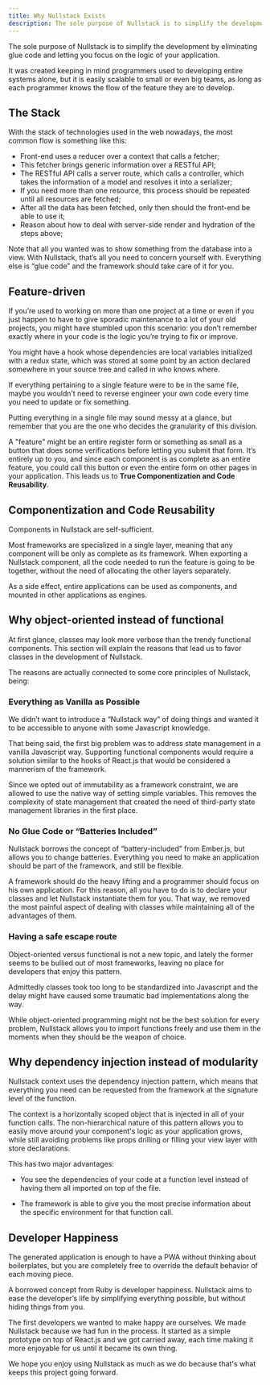 ```yaml
---
title: Why Nullstack Exists
description: The sole purpose of Nullstack is to simplify the development by eliminating glue code and letting you focus on the logic of your application
---
```


The sole purpose of Nullstack is to simplify the development by eliminating glue code and letting you focus on the logic of your application.

It was created keeping in mind programmers used to developing entire systems alone, but it is easily scalable to small or even big teams, as long as each programmer knows the flow of the feature they are to develop.

## The Stack

With the stack of technologies used in the web nowadays, the most common flow is something like this:

- Front-end uses a reducer over a context that calls a fetcher;
- This fetcher brings generic information over a RESTful API;
- The RESTful API calls a server route, which calls a controller, which takes the information of a model and resolves it into a serializer;
- If you need more than one resource, this process should be repeated until all resources are fetched;
- After all the data has been fetched, only then should the front-end be able to use it;
- Reason about how to deal with server-side render and hydration of the steps above;

Note that all you wanted was to show something from the database into a view. With Nullstack, that’s all you need to concern yourself with. Everything else is “glue code” and the framework should take care of it for you.

## Feature-driven

If you’re used to working on more than one project at a time or even if you just happen to have to give sporadic maintenance to a lot of your old projects, you might have stumbled upon this scenario: you don’t remember exactly where in your code is the logic you’re trying to fix or improve.

You might have a hook whose dependencies are local variables initialized with a redux state, which was stored at some point by an action declared somewhere in your source tree and called in who knows where.

If everything pertaining to a single feature were to be in the same file, maybe you wouldn’t need to reverse engineer your own code every time you need to update or fix something.

Putting everything in a single file may sound messy at a glance, but remember that you are the one who decides the granularity of this division.

A "feature" might be an entire register form or something as small as a button that does some verifications before letting you submit that form. It’s entirely up to you, and since each component is as complete as an entire feature, you could call this button or even the entire form on other pages in your application. This leads us to **True Componentization and Code Reusability**.

## Componentization and Code Reusability

Components in Nullstack are self-sufficient.

Most frameworks are specialized in a single layer, meaning that any component will be only as complete as its framework. When exporting a Nullstack component, all the code needed to run the feature is going to be together, without the need of allocating the other layers separately.

As a side effect, entire applications can be used as components, and mounted in other applications as engines.

## Why object-oriented instead of functional

At first glance, classes may look more verbose than the trendy functional components.
This section will explain the reasons that lead us to favor classes in the development of Nullstack.

The reasons are actually connected to some core principles of Nullstack, being:

### Everything as Vanilla as Possible

We didn’t want to introduce a “Nullstack way” of doing things and wanted it to be accessible to anyone with some Javascript knowledge.

That being said, the first big problem was to address state management in a vanilla Javascript way. Supporting functional components would require a solution similar to the hooks of React.js that would be considered a mannerism of the framework.

Since we opted out of immutability as a framework constraint, we are allowed to use the native way of setting simple variables. This removes the complexity of state management that created the need of third-party state management libraries in the first place.

### No Glue Code or “Batteries Included”

Nullstack borrows the concept of “battery-included” from Ember.js, but allows you to change batteries. Everything you need to make an application should be part of the framework, and still be flexible.

A framework should do the heavy lifting and a programmer should focus on his own application.
For this reason, all you have to do is to declare your classes and let Nullstack instantiate them for you. That way, we removed the most painful aspect of dealing with classes while maintaining all of the advantages of them.

### Having a safe escape route

Object-oriented versus functional is not a new topic, and lately the former seems to be bullied out of most frameworks, leaving no place for developers that enjoy this pattern.

Admittedly classes took too long to be standardized into Javascript and the delay might have caused some traumatic bad implementations along the way.

While object-oriented programming might not be the best solution for every problem, Nullstack allows you to import functions freely and use them in the moments when they should be the weapon of choice.

## Why dependency injection instead of modularity

Nullstack context uses the dependency injection pattern, which means that everything you need can be requested from the framework at the signature level of the function.

The context is a horizontally scoped object that is injected in all of your function calls. The non-hierarchical nature of this pattern allows you to easily move around your component's logic as your application grows, while still avoiding problems like props drilling or filling your view layer with store declarations.

This has two major advantages:

- You see the dependencies of your code at a function level instead of having them all imported on top of the file.

- The framework is able to give you the most precise information about the specific environment for that function call.

## Developer Happiness

The generated application is enough to have a PWA without thinking about boilerplates, but you are completely free to override the default behavior of each moving piece.

A borrowed concept from Ruby is developer happiness. Nullstack aims to ease the developer’s life by simplifying everything possible, but without hiding things from you.

The first developers we wanted to make happy are ourselves. We made Nullstack because we had fun in the process. It started as a simple prototype on top of React.js and we got carried away, each time making it more enjoyable for us until it became its own thing.

We hope you enjoy using Nullstack as much as we do because that's what keeps this project going forward.

